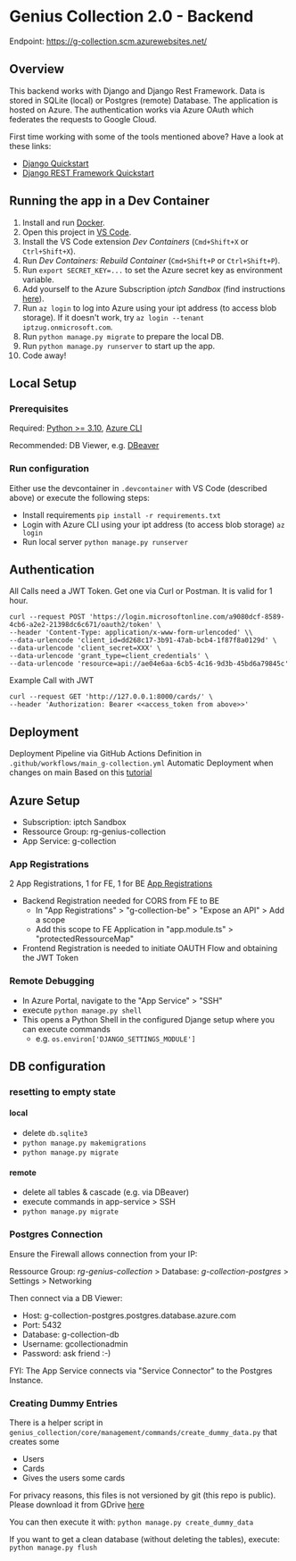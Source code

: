 # Genius Collection 2.0 - Backend
Endpoint: https://g-collection.scm.azurewebsites.net/ 

## Overview
This backend works with Django and Django Rest Framework. Data is stored in SQLite (local) or Postgres (remote) Database. The application is hosted on Azure. The authentication works via Azure OAuth which federates the requests to Google Cloud.

First time working with some of the tools mentioned above? Have a look at these links:
* [Django Quickstart](https://www.django-rest-framework.org/tutorial/quickstart/)
* [Django REST Framework Quickstart](https://www.django-rest-framework.org/#quickstart)

## Running the app in a Dev Container

1. Install and run [Docker](https://www.docker.com/products/docker-desktop/).
2. Open this project in [VS Code](https://code.visualstudio.com/).
3. Install the VS Code extension _Dev Containers_ (`Cmd+Shift+X` or `Ctrl+Shift+X`).
4. Run _Dev Containers: Rebuild Container_ (`Cmd+Shift+P` or `Ctrl+Shift+P`).
5. Run `export SECRET_KEY=...` to set the Azure secret key as environment variable.
6. Add yourself to the Azure Subscription _iptch Sandbox_ (find instructions [here](https://app.happeo.com/pages/1e1oopl952ukqf9e0h/AzureampDu/1e5g766dso0ms8i9mp#wie-darf-ich-subscription-iptch-sandbox-nutzen)).
7. Run `az login` to log into Azure using your ipt address (to access blob storage). If it doesn't work, try `az login --tenant iptzug.onmicrosoft.com`.
8. Run `python manage.py migrate` to prepare the local DB.
9. Run `python manage.py runserver` to start up the app.
10. Code away!

## Local Setup
### Prerequisites
Required:
[Python >= 3.10](https://www.python.org/downloads/), [Azure CLI](https://learn.microsoft.com/en-us/cli/azure/install-azure-cli)

Recommended:
DB Viewer, e.g. [DBeaver](https://dbeaver.io/)

### Run configuration
Either use the devcontainer in `.devcontainer` with VS Code (described above) or execute the following steps:
* Install requirements `pip install -r requirements.txt`
* Login with Azure CLI using your ipt address (to access blob storage) `az login`
* Run local server `python manage.py runserver`

## Authentication
All Calls need a JWT Token. Get one via Curl or Postman. It is valid for 1 hour.

```
curl --request POST 'https://login.microsoftonline.com/a9080dcf-8589-4cb6-a2e2-21398dc6c671/oauth2/token' \
--header 'Content-Type: application/x-www-form-urlencoded' \\
--data-urlencode 'client_id=dd268c17-3b91-47ab-bcb4-1f87f8a0129d' \
--data-urlencode 'client_secret=XXX' \
--data-urlencode 'grant_type=client_credentials' \
--data-urlencode 'resource=api://ae04e6aa-6cb5-4c16-9d3b-45bd6a79845c'
```

Example Call with JWT
```
curl --request GET 'http://127.0.0.1:8000/cards/' \
--header 'Authorization: Bearer <<access_token from above>>'
```

## Deployment
Deployment Pipeline via GitHub Actions 
Definition in `.github/workflows/main_g-collection.yml`
Automatic Deployment when changes on main
Based on this [tutorial](https://learn.microsoft.com/en-us/azure/app-service/tutorial-python-postgresql-app?tabs=flask%2Cwindows&pivots=deploy-portal)


## Azure Setup
* Subscription: iptch Sandbox
* Ressource Group: rg-genius-collection
* App Service: g-collection

### App Registrations
2 App Registrations, 1 for FE, 1 for BE [App Registrations](https://portal.azure.com/#view/Microsoft_AAD_RegisteredApps/ApplicationsListBlade)

* Backend Registration needed for CORS from FE to BE
  * In "App Registrations" > "g-collection-be" > "Expose an API" > Add a scope
  * Add this scope to FE Application in "app.module.ts" > "protectedRessourceMap" 
* Frontend Registration is needed to initiate OAUTH Flow and obtaining the JWT Token

### Remote Debugging
* In Azure Portal, navigate to the "App Service" > "SSH"
* execute `python manage.py shell`
* This opens a Python Shell in the configured Djange setup where you can execute commands
  * e.g. `os.environ['DJANGO_SETTINGS_MODULE']`


## DB configuration
### resetting to empty state
#### local
* delete `db.sqlite3`
* `python manage.py makemigrations`
* `python manage.py migrate`

#### remote
* delete all tables & cascade (e.g. via DBeaver)
* execute commands in app-service > SSH
* `python manage.py migrate`

### Postgres Connection
Ensure the Firewall allows connection from your IP:

Ressource Group: *rg-genius-collection* > Database: *g-collection-postgres* > Settings > Networking

Then connect via a DB Viewer:

* Host: g-collection-postgres.postgres.database.azure.com
* Port: 5432
* Database: g-collection-db
* Username: gcollectionadmin
* Password: ask friend :-)

FYI: The App Service connects via "Service Connector" to the Postgres Instance.

### Creating Dummy Entries
There is a helper script in `genius_collection/core/management/commands/create_dummy_data.py` that creates some
* Users
* Cards
* Gives the users some cards

For privacy reasons, this files is not versioned by git (this repo is public). Please download it from GDrive [here](https://drive.google.com/file/d/1z2skId5GmNs4oqamrTOKokGPYvYUaDms/view?usp=drive_link)

You can then execute it with:
`python manage.py create_dummy_data`

If you want to get a clean database (without deleting the tables), execute:
`python manage.py flush`